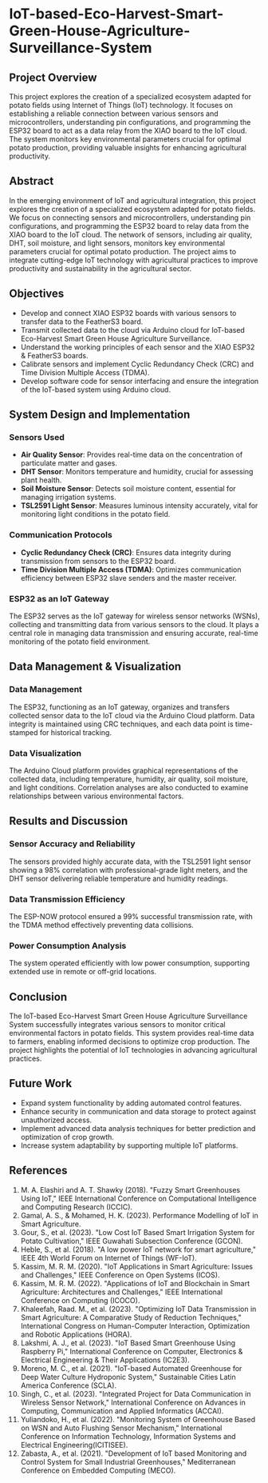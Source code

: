 # IoT-based-Eco-Harvest-Smart-Green-House-Agriculture-Surveillance-System


## Project Overview

This project explores the creation of a specialized ecosystem adapted for potato fields using Internet of Things (IoT) technology. It focuses on establishing a reliable connection between various sensors and microcontrollers, understanding pin configurations, and programming the ESP32 board to act as a data relay from the XIAO board to the IoT cloud. The system monitors key environmental parameters crucial for optimal potato production, providing valuable insights for enhancing agricultural productivity.

## Abstract

In the emerging environment of IoT and agricultural integration, this project explores the creation of a specialized ecosystem adapted for potato fields. We focus on connecting sensors and microcontrollers, understanding pin configurations, and programming the ESP32 board to relay data from the XIAO board to the IoT cloud. The network of sensors, including air quality, DHT, soil moisture, and light sensors, monitors key environmental parameters crucial for optimal potato production. The project aims to integrate cutting-edge IoT technology with agricultural practices to improve productivity and sustainability in the agricultural sector.

## Objectives

- Develop and connect XIAO ESP32 boards with various sensors to transfer data to the FeatherS3 board.
- Transmit collected data to the cloud via Arduino cloud for IoT-based Eco-Harvest Smart Green House Agriculture Surveillance.
- Understand the working principles of each sensor and the XIAO ESP32 & FeatherS3 boards.
- Calibrate sensors and implement Cyclic Redundancy Check (CRC) and Time Division Multiple Access (TDMA).
- Develop software code for sensor interfacing and ensure the integration of the IoT-based system using Arduino cloud.

## System Design and Implementation

### Sensors Used
- **Air Quality Sensor**: Provides real-time data on the concentration of particulate matter and gases.
- **DHT Sensor**: Monitors temperature and humidity, crucial for assessing plant health.
- **Soil Moisture Sensor**: Detects soil moisture content, essential for managing irrigation systems.
- **TSL2591 Light Sensor**: Measures luminous intensity accurately, vital for monitoring light conditions in the potato field.

### Communication Protocols
- **Cyclic Redundancy Check (CRC)**: Ensures data integrity during transmission from sensors to the ESP32 board.
- **Time Division Multiple Access (TDMA)**: Optimizes communication efficiency between ESP32 slave senders and the master receiver.

### ESP32 as an IoT Gateway
The ESP32 serves as the IoT gateway for wireless sensor networks (WSNs), collecting and transmitting data from various sensors to the cloud. It plays a central role in managing data transmission and ensuring accurate, real-time monitoring of the potato field environment.

## Data Management & Visualization

### Data Management
The ESP32, functioning as an IoT gateway, organizes and transfers collected sensor data to the IoT cloud via the Arduino Cloud platform. Data integrity is maintained using CRC techniques, and each data point is time-stamped for historical tracking.

### Data Visualization
The Arduino Cloud platform provides graphical representations of the collected data, including temperature, humidity, air quality, soil moisture, and light conditions. Correlation analyses are also conducted to examine relationships between various environmental factors.

## Results and Discussion

### Sensor Accuracy and Reliability
The sensors provided highly accurate data, with the TSL2591 light sensor showing a 98% correlation with professional-grade light meters, and the DHT sensor delivering reliable temperature and humidity readings.

### Data Transmission Efficiency
The ESP-NOW protocol ensured a 99% successful transmission rate, with the TDMA method effectively preventing data collisions.

### Power Consumption Analysis
The system operated efficiently with low power consumption, supporting extended use in remote or off-grid locations.

## Conclusion

The IoT-based Eco-Harvest Smart Green House Agriculture Surveillance System successfully integrates various sensors to monitor critical environmental factors in potato fields. This system provides real-time data to farmers, enabling informed decisions to optimize crop production. The project highlights the potential of IoT technologies in advancing agricultural practices.

## Future Work

- Expand system functionality by adding automated control features.
- Enhance security in communication and data storage to protect against unauthorized access.
- Implement advanced data analysis techniques for better prediction and optimization of crop growth.
- Increase system adaptability by supporting multiple IoT platforms.

## References
1. M. A. Elashiri and A. T. Shawky (2018). "Fuzzy Smart Greenhouses Using IoT," IEEE International Conference on Computational Intelligence and Computing Research (ICCIC).
2. Gamal, A. S., & Mohamed, H. K. (2023). Performance Modelling of IoT in Smart Agriculture.
3. Gour, S., et al. (2023). "Low Cost IoT Based Smart Irrigation System for Potato Cultivation," IEEE Guwahati Subsection Conference (GCON).
4. Heble, S., et al. (2018). "A low power IoT network for smart agriculture," IEEE 4th World Forum on Internet of Things (WF-IoT).
5. Kassim, M. R. M. (2020). "IoT Applications in Smart Agriculture: Issues and Challenges," IEEE Conference on Open Systems (ICOS).
6. Kassim, M. R. M. (2022). "Applications of IoT and Blockchain in Smart Agriculture: Architectures and Challenges," IEEE International Conference on Computing (ICOCO).
7. Khaleefah, Raad. M., et al. (2023). "Optimizing IoT Data Transmission in Smart Agriculture: A Comparative Study of Reduction Techniques," International Congress on Human-Computer Interaction, Optimization and Robotic Applications (HORA).
8. Lakshmi, A. J., et al. (2023). "IoT Based Smart Greenhouse Using Raspberry Pi," International Conference on Computer, Electronics & Electrical Engineering & Their Applications (IC2E3).
9. Moreno, M. C., et al. (2021). "IoT-based Automated Greenhouse for Deep Water Culture Hydroponic System," Sustainable Cities Latin America Conference (SCLA).
10. Singh, C., et al. (2023). "Integrated Project for Data Communication in Wireless Sensor Network," International Conference on Advances in Computing, Communication and Applied Informatics (ACCAI).
11. Yuliandoko, H., et al. (2022). "Monitoring System of Greenhouse Based on WSN and Auto Flushing Sensor Mechanism," International Conference on Information Technology, Information Systems and Electrical Engineering(ICITISEE).
12. Zabasta, A., et al. (2021). "Development of IoT based Monitoring and Control System for Small Industrial Greenhouses," Mediterranean Conference on Embedded Computing (MECO).

